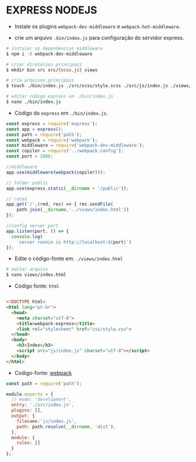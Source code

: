 # EXPRESS NODEJS

  - Instale os plugins `webpack-dev-middleware` e
  `webpack-hot-middleware`.

  - crie um arquivo `.bin/index.js` para configuração do servidor express.

```sh
# instalar as dependencias middleware
$ npm i -D webpack-dev-middleware

# criar diretórios principais
$ mkdir bin src src/{scss,js} views

# cria arquivos principais
$ touch ./bin/index.js ./src/scss/style.scss ./src/js/index.js ./views/index.html webpack.config.js

# editar código express em ./bin/index.js
$ nano ./bin/index.js
```
  - Código do `express` em `./bin/index.js`.

```js
const express = require('express');
const app = express();
const path = require('path');
const webpack = require('webpack');
const middleware = require('webpack-dev-middleware');
const copiler = require('../webpack.config');
const port = 3000;

//middleware
app.use(middleware(webpack(copiler)));

// folder public
app.use(express.static(__dirname + '/public'));

// rotas
app.get('/',(red, res) => { res.sendFile(
    path.join(__dirname,'../views/index.html'))
});

//config server port
app.listen(port, () => {
  console.log(
    `server runnin is http://localhost:${port}`)
});

```
  - Edite o código-fonte em: `./views/index.html`

```sh
# editar arquivo
$ nano views/index.html
```
  - Código fonte: `html`

```html

<!DOCTYPE html>
<html lang="pt-br">
  <head>
    <meta charset="utf-8">
    <title>webpack-express</title>
    <link rel="stylesheet" href="css/style.css">
  </head>
  <body>
    <h3>Index</h3>
    <script src="js/index.js" charset="utf-8"></script>
  </body>
</html>

```

- Codigo-fonte: [webpack](./WEBPACK.md)

```js
const path = require('path');

module.exports = {
  // mode: 'development',
  entry: './src/index.js',
  plugins: [],
  output: {
    filename:'js/index.js',
    path: path.resolve(__dirname, 'dist'),
  },
  module: {
    rules: []
  }
};

```
